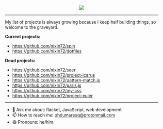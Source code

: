 <h3 align="center">
    <img src="https://raw.githubusercontent.com/nixin72/nixin72/master/header.svg" >
</h3>


---

My list of projects is always growing because I keep half building things, so welcome to the graveyard.

**Current projects:**
- https://github.com/nixin72/spin
- https://github.com/nixin72/dotfiles

**Dead projects:**
- https://github.com/nixin72/seer
- https://github.com/nixin72/project-icarus
- https://github.com/nixin72/pattern-match.js
- https://github.com/nixin72/paris.js
- https://github.com/nixin72/my-css
- https://github.com/nixin72/project-euler

---

- 💬 Ask me about: Racket, JavaScript, web development
- 📫 How to reach me: phdumaresq@protonmail.com
- 😄 Pronouns: he/him
